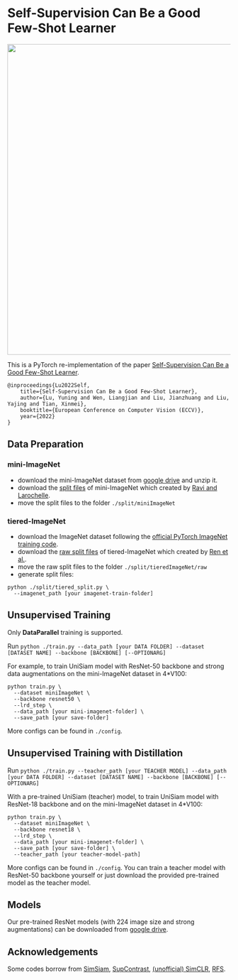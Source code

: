 # Self-Supervision Can Be a Good Few-Shot Learner

<p align="center">
  <img src="https://user-images.githubusercontent.com/60600462/179650280-165db647-31d9-42b1-a69f-f726f2f0c12d.png" width="700">
</p>

This is a PyTorch re-implementation of the paper [Self-Supervision Can Be a Good Few-Shot Learner](https://arxiv.org/abs/2207.09176).


```
@inproceedings{Lu2022Self,
	title={Self-Supervision Can Be a Good Few-Shot Learner},
	author={Lu, Yuning and Wen, Liangjian and Liu, Jianzhuang and Liu, Yajing and Tian, Xinmei},
	booktitle={European Conference on Computer Vision (ECCV)},
	year={2022}
}
```


## Data Preparation
### mini-ImageNet
* download the mini-ImageNet dataset from [google drive](https://drive.google.com/file/d/1BfEBMlrf5UT4aNOoJPaa83CgbGWZAAAk/view?usp=sharing) and unzip it.
* download the [split files](https://github.com/twitter/meta-learning-lstm/tree/master/data/miniImagenet) of mini-ImageNet which created by [Ravi and Larochelle](https://openreview.net/pdf?id=rJY0-Kcll).
* move the split files to the folder `./split/miniImageNet`

### tiered-ImageNet
* download the ImageNet dataset following the [official PyTorch ImageNet training code](https://github.com/pytorch/examples/tree/master/imagenet).
* download the [raw split files](https://github.com/yaoyao-liu/tiered-imagenet-tools/tree/master/tiered_imagenet_split) of tiered-ImageNet which created by [Ren et al.](https://arxiv.org/pdf/1803.00676.pdf).
* move the raw split files to the folder `./split/tieredImageNet/raw`
* generate split files:
```
python ./split/tiered_split.py \
  --imagenet_path [your imagenet-train-folder]
```


## Unsupervised Training

Only **DataParallel** training is supported.

Run 
```python ./train.py --data_path [your DATA FOLDER] --dataset [DATASET NAME] --backbone [BACKBONE] [--OPTIONARG]```

For example, to train UniSiam model with ResNet-50 backbone and strong data augmentations on the mini-ImageNet dataset in 4*V100:
```
python train.py \
  --dataset miniImageNet \
  --backbone resnet50 \
  --lrd_step \
  --data_path [your mini-imagenet-folder] \
  --save_path [your save-folder]
```

More configs can be found in `./config`.


## Unsupervised Training with Distillation

Run 
```python ./train.py --teacher_path [your TEACHER MODEL] --data_path [your DATA FOLDER] --dataset [DATASET NAME] --backbone [BACKBONE] [--OPTIONARG]```

With a pre-trained UniSiam (teacher) model, to train UniSiam model with ResNet-18 backbone and on the mini-ImageNet dataset in 4*V100:
```
python train.py \
  --dataset miniImageNet \
  --backbone resnet18 \
  --lrd_step \
  --data_path [your mini-imagenet-folder] \
  --save_path [your save-folder] \
  --teacher_path [your teacher-model-path]
```

More configs can be found in `./config`. You can train a teacher model with ResNet-50 backbone yourself or just download the provided pre-trained model as the teacher model.


## Models
Our pre-trained ResNet models (with 224 image size and strong augmentations) can be downloaded from [google drive](https://drive.google.com/drive/folders/1N_5ZiI73TfFFFOudWDPuNXeYc2dHzKYU?usp=sharing).



## Acknowledgements

Some codes borrow from [SimSiam](https://github.com/facebookresearch/simsiam), [SupContrast](https://github.com/HobbitLong/SupContrast), [(unofficial) SimCLR](https://github.com/AndrewAtanov/simclr-pytorch), [RFS](https://github.com/WangYueFt/rfs).
